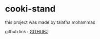 # cooki-stand

this project was made by talafha mohammad 

github link : [GITHUB:](https://github.com/Talafhamohammad-cloud)]


